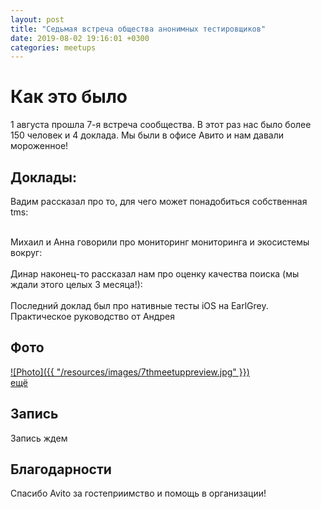 ```yaml
---
layout: post
title: "Седьмая встреча общества анонимных тестировщиков"
date: 2019-08-02 19:16:01 +0300
categories: meetups
---
```


# Как это было
1 августа прошла 7-я встреча сообщества. В этот раз нас было более 150 человек и 4 доклада.  Мы были в офисе Авито и нам давали мороженное!


## Доклады:

Вадим  рассказал про то, для чего может понадобиться собственная tms:

<script async class="speakerdeck-embed" data-id="1f546482a18240948310cb182da7e45f" data-ratio="1.77777777777778" src="//speakerdeck.com/assets/embed.js"></script>

<br/>
Михаил и Анна говорили про мониторинг мониторинга и экосистемы вокруг:

<script async class="speakerdeck-embed" data-id="db39715c1c194c74b5309f0394beca73" data-ratio="1.77777777777778" src="//speakerdeck.com/assets/embed.js"></script>

<br/>
<br/>
Динар наконец-то рассказал нам про оценку качества поиска (мы ждали этого целых 3 месяца!):

<script async class="speakerdeck-embed" data-id="ff9778d56a444bce98a5fb8a6269de2f" data-ratio="1.77777777777778" src="//speakerdeck.com/assets/embed.js"></script>

<br/>
<br/>
Последний доклад был про нативные тесты iOS на EarlGrey. Практическое руководство от Андрея

<script async class="speakerdeck-embed" data-id="be89886b9c11491a9603d579a94b3101" data-ratio="1.77777777777778" src="//speakerdeck.com/assets/embed.js"></script>

## Фото
<a href="https://yadi.sk/d/6ZxzIqUhfoi4nw">
![Photo]({{ "/resources/images/7thmeetuppreview.jpg" }}) 
 <br/>ещё</a>


## Запись
Запись ждем

## Благодарности
Спасибо Avito за гостеприимство и помощь в организации!